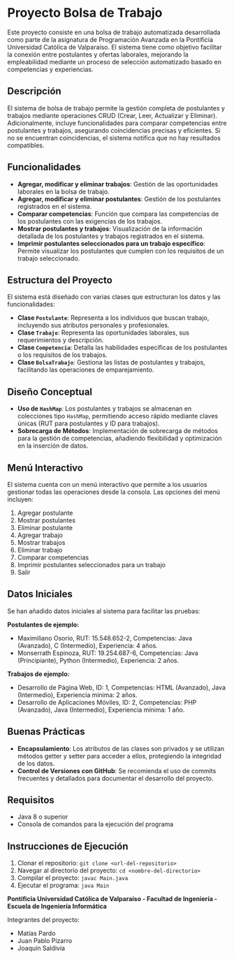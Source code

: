 # Proyecto Bolsa de Trabajo

Este proyecto consiste en una bolsa de trabajo automatizada desarrollada como parte de la asignatura de Programación Avanzada en la Pontificia Universidad Católica de Valparaíso. El sistema tiene como objetivo facilitar la conexión entre postulantes y ofertas laborales, mejorando la empleabilidad mediante un proceso de selección automatizado basado en competencias y experiencias.

## Descripción

El sistema de bolsa de trabajo permite la gestión completa de postulantes y trabajos mediante operaciones CRUD (Crear, Leer, Actualizar y Eliminar). Adicionalmente, incluye funcionalidades para comparar competencias entre postulantes y trabajos, asegurando coincidencias precisas y eficientes. Si no se encuentran coincidencias, el sistema notifica que no hay resultados compatibles.

## Funcionalidades

- **Agregar, modificar y eliminar trabajos**: Gestión de las oportunidades laborales en la bolsa de trabajo.
- **Agregar, modificar y eliminar postulantes**: Gestión de los postulantes registrados en el sistema.
- **Comparar competencias**: Función que compara las competencias de los postulantes con las exigencias de los trabajos.
- **Mostrar postulantes y trabajos**: Visualización de la información detallada de los postulantes y trabajos registrados en el sistema.
- **Imprimir postulantes seleccionados para un trabajo específico**: Permite visualizar los postulantes que cumplen con los requisitos de un trabajo seleccionado.

## Estructura del Proyecto

El sistema está diseñado con varias clases que estructuran los datos y las funcionalidades:

- **Clase `Postulante`**: Representa a los individuos que buscan trabajo, incluyendo sus atributos personales y profesionales.
- **Clase `Trabajo`**: Representa las oportunidades laborales, sus requerimientos y descripción.
- **Clase `Competencia`**: Detalla las habilidades específicas de los postulantes o los requisitos de los trabajos.
- **Clase `BolsaTrabajo`**: Gestiona las listas de postulantes y trabajos, facilitando las operaciones de emparejamiento.

## Diseño Conceptual

- **Uso de `HashMap`**: Los postulantes y trabajos se almacenan en colecciones tipo `HashMap`, permitiendo acceso rápido mediante claves únicas (RUT para postulantes y ID para trabajos).
- **Sobrecarga de Métodos**: Implementación de sobrecarga de métodos para la gestión de competencias, añadiendo flexibilidad y optimización en la inserción de datos.

## Menú Interactivo

El sistema cuenta con un menú interactivo que permite a los usuarios gestionar todas las operaciones desde la consola. Las opciones del menú incluyen:

1. Agregar postulante
2. Mostrar postulantes
3. Eliminar postulante
4. Agregar trabajo
5. Mostrar trabajos
6. Eliminar trabajo
7. Comparar competencias
8. Imprimir postulantes seleccionados para un trabajo
9. Salir

## Datos Iniciales

Se han añadido datos iniciales al sistema para facilitar las pruebas:

**Postulantes de ejemplo:**
- Maximiliano Osorio, RUT: 15.548.652-2, Competencias: Java (Avanzado), C (Intermedio), Experiencia: 4 años.
- Monserrath Espinoza, RUT: 19.254.687-6, Competencias: Java (Principiante), Python (Intermedio), Experiencia: 2 años.

**Trabajos de ejemplo:**
- Desarrollo de Página Web, ID: 1, Competencias: HTML (Avanzado), Java (Intermedio), Experiencia mínima: 2 años.
- Desarrollo de Aplicaciones Móviles, ID: 2, Competencias: PHP (Avanzado), Java (Intermedio), Experiencia mínima: 1 año.

## Buenas Prácticas

- **Encapsulamiento**: Los atributos de las clases son privados y se utilizan métodos getter y setter para acceder a ellos, protegiendo la integridad de los datos.
- **Control de Versiones con GitHub**: Se recomienda el uso de commits frecuentes y detallados para documentar el desarrollo del proyecto.

## Requisitos

- Java 8 o superior
- Consola de comandos para la ejecución del programa

## Instrucciones de Ejecución

1. Clonar el repositorio: `git clone <url-del-repositorio>`
2. Navegar al directorio del proyecto: `cd <nombre-del-directorio>`
3. Compilar el proyecto: `javac Main.java`
4. Ejecutar el programa: `java Main`

**Pontificia Universidad Católica de Valparaíso - Facultad de Ingeniería - Escuela de Ingeniería Informática**

Integrantes del proyecto:
- Matías Pardo
- Juan Pablo Pizarro
- Joaquín Saldivia
